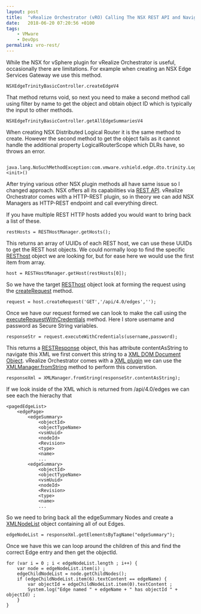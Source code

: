 ```yaml
---
layout: post
title:  "vRealize Orchestrator (vRO) Calling The NSX REST API and Navigating The XML Response"
date:   2018-06-20 07:20:56 +0100
tags:
    - VMware
    - DevOps
permalink: vro-rest/
---
```

While the NSX for vSphere plugin for vRealize Orchestrator is useful, occasionally there are limitations. For example when creating an NSX Edge Services Gateway we use this method.

    NSXEdgeTrinityBasicController.createEdgeV4

That method returns void,  so next you need to make a second method call using filter by name to get the object and obtain object ID which is typically the input to other methods.

    NSXEdgeTrinityBasicController.getAllEdgeSummariesV4

When creating NSX Distributed Logical Router it is the same method to create. However the second method to get the object fails as it cannot handle the additional property LogicalRouterScope which DLRs have, so throws an error.

     java.lang.NoSuchMethodException:com.vmware.vshield.edge.dto.trinity.LogicalRouterScope.<init>()

After trying various other NSX plugin methods all have same issue so I changed approach. NSX offers all its capabilities via [REST API](https://docs.vmware.com/en/VMware-NSX-for-vSphere/6.4/nsx_64_api.pdf). vRealize Orchestrator comes with a HTTP-REST plugin, so in theory we can add NSX Managers as HTTP-REST endpoint and call everything direct.

If you have multiple REST HTTP hosts added you would want to bring back a list of these.

    restHosts = RESTHostManager.getHosts();

This returns an array of UUIDs of each REST host, we can use these UUIDs to get the REST host objects. We could normally loop to find the specific [RESThost](http://www.vroapi.com/Class/REST/2.2.2/RESTHost) object we are looking for, but for ease here we would use the first item from array.

    host = RESTHostManager.getHost(restHosts[0]);

So we have the target [RESThost](http://www.vroapi.com/Class/REST/2.2.2/RESTHost) object look at forming the request using the [createRequest](http://www.vroapi.com/Method/REST/2.2.2/RESTHost/createRequest) method.

    request = host.createRequest('GET','/api/4.0/edges','');

Once we have our request formed we can look to make the call using the [executeRequestWithCredentials](http://www.vroapi.com/Method/REST/2.2.2/RESTHost/executeRequestWithCredentials) method. Here I store username and password as Secure String variables.

    responseStr = request.executeWithCredentials(username,password);

This returns a [RESTResponse](http://www.vroapi.com/Class/REST/2.2.2/RESTResponse) object, this has attribute contentAsString to navigate this XML we first convert this string to a [XML DOM Document Object](https://www.w3schools.com/XML/dom_document.asp). vRealize Orchestrator comes with a [XML plugin](http://www.vroapi.com/Plugin/XML/7.0.1) we can use the [XMLManager.fromString](http://www.vroapi.com/Method/XML/7.0.1/XMLManager/fromString) method to perform this converstion.

    responseXml = XMLManager.fromString(responseStr.contentAsString);

If we look inside of the XML which is returned from /api/4.0/edges we can see each the hierachy that

    <pagedEdgeList>
        <edgePage>
            <edgeSummary>
                <objectId>
                <objectTypeName>
                <vsmUuid>
                <nodeId>
                <Revision>
                <type>
                <name>
                ...
            <edgeSummary>
                <objectId>
                <objectTypeName>
                <vsmUuid>
                <nodeId>
                <Revision>
                <type>
                <name>
                ...

So we need to bring back all the edgeSummary Nodes and create a [XMLNodeList](http://www.vroapi.com/Class/XML/7.0.1/XMLNodeList) object containing all of out Edges.

    edgeNodeList = responseXml.getElementsByTagName("edgeSummary");

Once we have this we can loop around the children of this and find the correct Edge entry and then get the objectId.

    for (var i = 0 ; i < edgeNodeList.length ; i++) {
        var node = edgeNodeList.item(i) ;
        edgeChildNodeList = node.getChildNodes();
        if (edgeChildNodeList.item(6).textContent == edgeName) {
            var objectId = edgeChildNodeList.item(0).textContent ;
            System.log("Edge named " + edgeName + " has objectId " + objectId) ;
        }
    }
